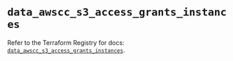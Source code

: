 # `data_awscc_s3_access_grants_instances`

Refer to the Terraform Registry for docs: [`data_awscc_s3_access_grants_instances`](https://registry.terraform.io/providers/hashicorp/awscc/0.70.0/docs/data-sources/s3_access_grants_instances).
